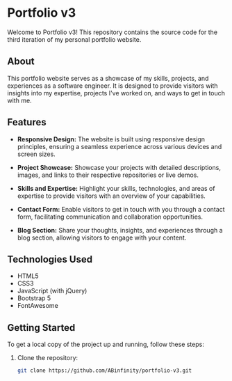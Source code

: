 # Portfolio v3

Welcome to Portfolio v3! This repository contains the source code for the third iteration of my personal portfolio website.

## About

This portfolio website serves as a showcase of my skills, projects, and experiences as a software engineer. It is designed to provide visitors with insights into my expertise, projects I've worked on, and ways to get in touch with me.

## Features

- **Responsive Design:** The website is built using responsive design principles, ensuring a seamless experience across various devices and screen sizes.
  
- **Project Showcase:** Showcase your projects with detailed descriptions, images, and links to their respective repositories or live demos.
  
- **Skills and Expertise:** Highlight your skills, technologies, and areas of expertise to provide visitors with an overview of your capabilities.
  
- **Contact Form:** Enable visitors to get in touch with you through a contact form, facilitating communication and collaboration opportunities.
  
- **Blog Section:** Share your thoughts, insights, and experiences through a blog section, allowing visitors to engage with your content.

## Technologies Used

- HTML5
- CSS3
- JavaScript (with jQuery)
- Bootstrap 5
- FontAwesome
  
## Getting Started

To get a local copy of the project up and running, follow these steps:

1. Clone the repository:

   ```bash
   git clone https://github.com/ABinfinity/portfolio-v3.git
